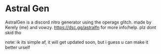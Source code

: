 # Astral Gen
AstralGen is a discord nitro generator using the operagx glitch. made by Kerely (me) and vowzy. https://dsc.gg/astralfn for more info/help. plz dont skid tho

note: ik its simple af, it will get updated soon, but i guess u can make it better urself
